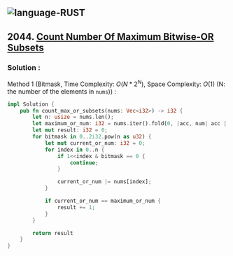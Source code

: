 ![language-RUST](https://img.shields.io/badge/RUST-8d4004?style=for-the-badge&logo=RUST)
---

## 2044. [Count Number Of Maximum Bitwise-OR Subsets](https://leetcode.com/problems/count-number-of-maximum-bitwise-or-subsets)

### Solution :

Method 1 (Bitmask, Time Complexity: $O(N*2^N)$, Space Complexity: $O(1)$ (N: the number of the elements in `nums`)) :
```rust
impl Solution {
    pub fn count_max_or_subsets(nums: Vec<i32>) -> i32 {
        let n: usize = nums.len();
        let maximum_or_num: i32 = nums.iter().fold(0, |acc, num| acc | *num);
        let mut result: i32 = 0;
        for bitmask in 0..2i32.pow(n as u32) {
            let mut current_or_num: i32 = 0;
            for index in 0..n {
                if 1<<index & bitmask == 0 {
                    continue;
                }

                current_or_num |= nums[index];
            }

            if current_or_num == maximum_or_num {
                result += 1;
            }
        }

        return result
    }
}
```
